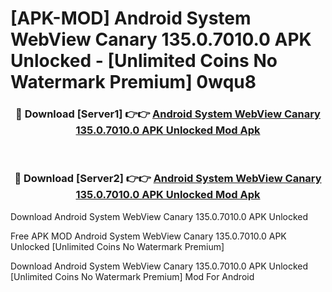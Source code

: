 # [APK-MOD] Android System WebView Canary 135.0.7010.0 APK Unlocked - [Unlimited Coins No Watermark Premium] 0wqu8



<div align="center">
<h3>🔴 Download [Server1] 👉👉 <a href="https://momento.my/?title=Android_System_WebView_Canary_135.0.7010.0_APK_Unlocked">Android System WebView Canary 135.0.7010.0 APK Unlocked Mod Apk</a></h3><br>

<h3>🔴 Download [Server2] 👉👉 <a href="https://momento.my/?title=Android_System_WebView_Canary_135.0.7010.0_APK_Unlocked">Android System WebView Canary 135.0.7010.0 APK Unlocked Mod Apk</a></h3>
</div>



Download Android System WebView Canary 135.0.7010.0 APK Unlocked 

Free APK MOD Android System WebView Canary 135.0.7010.0 APK Unlocked [Unlimited Coins No Watermark Premium]

Download Android System WebView Canary 135.0.7010.0 APK Unlocked [Unlimited Coins No Watermark Premium] Mod For Android
